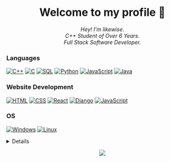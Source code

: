 <h1 align="center">Welcome to my profile 👋</h1>

<p align="center">
    <i>
        Hey! I'm likewise.<br>
        C++ Student of Over 6 Years.<br>
        Full Stack Software Developer.<br>
    </i>
</p>

### Languages
[![C++](https://img.shields.io/badge/c++-black?style=for-the-badge&logo=cplusplus)](https://github.com/cratosOT)
[![C](https://img.shields.io/badge/c-black?style=for-the-badge&logo=c)](https://github.com/cratosOT)
[![SQL](https://img.shields.io/badge/sql-black?style=for-the-badge&logo=mysql)](https://github.com/cratosOT)
[![Python](https://img.shields.io/badge/python-black?style=for-the-badge&logo=python)](https://github.com/cratosOT)
[![JavaScript](https://img.shields.io/badge/javascript-black?style=for-the-badge&logo=javascript)](https://github.com/cratosOT)
[![Java](https://img.shields.io/badge/java-black?style=for-the-badge&logo=openjdk)](https://github.com/cratosOT)

### Website Development
[![HTML](https://img.shields.io/badge/html-black?style=for-the-badge&logo=html5)](https://github.com/cratosOT)
[![CSS](https://img.shields.io/badge/css-black?style=for-the-badge&logo=css3)](https://github.com/cratosOT)
[![React](https://img.shields.io/badge/react-black?style=for-the-badge&logo=react)](https://github.com/cratosOT)
[![Django](https://img.shields.io/badge/django-black?style=for-the-badge&logo=django)](https://github.com/cratosOT)
[![JavaScript](https://img.shields.io/badge/javascript-black?style=for-the-badge&logo=javascript)](https://github.com/cratosOT)

### OS
[![Windows](https://img.shields.io/badge/Windows-black?style=for-the-badge&logo=Windows)](https://github.com/cratosOT)
[![Linux](https://img.shields.io/badge/linux-black?style=for-the-badge&logo=Linux)](https://github.com/cratosOT)

<details>
<p align="center">
  <a href="https://github.com/cratosOT">
    <img src="http://github-profile-summary-cards.vercel.app/api/cards/profile-details?username=cratosOT&theme=transparent" />
  </a>
  <a href="https://github.com/cratosOT">
    <img src="https://github-readme-streak-stats.herokuapp.com/?user=cratosOT&hide_border=true&card_width=338&theme=transparent" />
  </a>
  <a href="https://github.com/cratosOT">
    <img src="http://github-profile-summary-cards.vercel.app/api/cards/stats?username=cratosOT&theme=transparent" />
  </a>
  <a href="https://github.com/cratosOT">
    <img src="https://github-readme-stats.vercel.app/api/top-langs/?username=cratosOT&langs_count=10&exclude_repo=&hide=jupyter%20notebook,vim%20script,cmake,makefile,batchfile,emacs%20lisp,css,html&layout=default&card_width=699&hide_border=true&theme=transparent" />
  </a>
</p>
</details>

<p align="center">
  <a href="https://github.com/cratosOT">
    <img src="https://komarev.com/ghpvc/?username=cratosOT&color=blue&style=flat)" />
  </a>
</p>
<!--

- 🔭 I’m currently working on ...
- 🌱 I’m currently learning ...
- 👯 I’m looking to collaborate on ...
- 🤔 I’m looking for help with ...
- 💬 Ask me about ...
- 📫 How to reach me: ...
- 😄 Pronouns: ...
- ⚡ Fun fact: ...
-->
